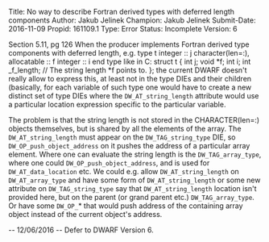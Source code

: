 Title:       No way to describe Fortran derived types with deferred length components
Author:      Jakub Jelinek
Champion:    Jakub Jelinek
Submit-Date: 2016-11-09
Propid:      161109.1
Type:        Error
Status:      Incomplete
Version:     6

Section 5.11, pg 126
When the producer implements Fortran derived type components with deferred length, e.g.
  type t
    integer :: j
    character(len=:), allocatable :: f
    integer :: i
  end type
like in C:
  struct t
  {
    int j;
    void *f;
    int i;
    int _f_length; // The string length *f points to.
  };
the current DWARF doesn't really allow to express this, at least not in the type
DIEs and their children (basically, for each variable of such type one would have
to create a new distinct set of type DIEs where the `DW_AT_string_length` attribute 
would use a particular location expression specific to the particular variable.

The problem is that the string length is not stored in the CHARACTER(len=:) 
objects themselves, but is shared by all the elements of the array.  The 
`DW_AT_string_length` must appear on the `DW_TAG_string_type` DIE, so 
`DW_OP_push_object_address` on it pushes the address of a particular array 
element.  Where one can evaluate the string length is the `DW_TAG_array_type`, 
where one could `DW_OP_push_object_address`, and is used for `DW_AT_data_location` 
etc.  We could e.g. allow `DW_AT_string_length` on `DW_AT_array_type` and have some
form of `DW_AT_string_length` or some new attribute on `DW_TAG_string_type` say that 
`DW_AT_string_length` location isn't provided here, but on the parent (or grand 
parent etc.) `DW_TAG_array_type`.  Or have some `DW_OP_`* that would push address 
of the containing array object instead of the current object's address.

--
12/06/2016 -- Defer to DWARF Version 6.
